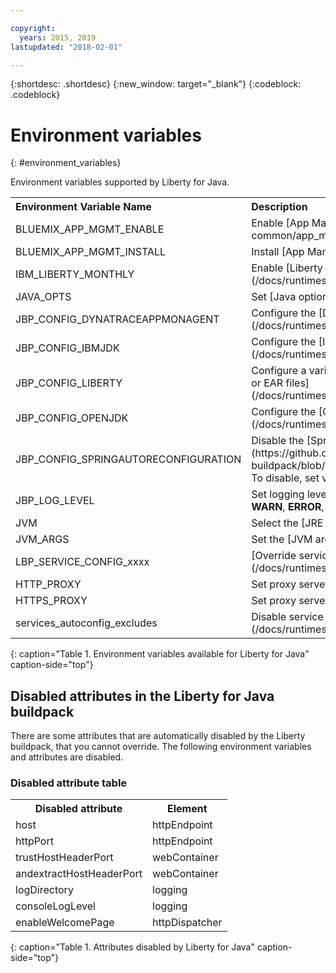 ```yaml
---

copyright:
  years: 2015, 2019
lastupdated: "2018-02-01"

---
```


{:shortdesc: .shortdesc}
{:new_window: target="_blank"}
{:codeblock: .codeblock}


# Environment variables
{: #environment_variables}

Environment variables supported by Liberty for Java.

<table>
<tr>
<th align="left">Environment Variable Name</th>
<th align="left">Description</th>
</tr>

<tr>
<td>BLUEMIX_APP_MGMT_ENABLE</td>
<td>Enable [App Management utilities](/docs/runtimes-common/app_mng.html)</td>
</tr>

<tr>
<td>BLUEMIX_APP_MGMT_INSTALL</td>
<td>Install [App Management utilities](/docs/runtimes-common/app_mng.html)</td>
</tr>

<tr>
<td>IBM_LIBERTY_MONTHLY</td>
<td>Enable [Liberty monthly release runtime/](/docs/runtimes/liberty/usingMonthlyRuntime.html)</td>
</tr>

<tr>
<td>JAVA_OPTS</td>
<td>Set [Java options](/docs/runtimes/liberty/customizingJRE.html)</td>
</tr>

<tr>
<td>JBP_CONFIG_DYNATRACEAPPMONAGENT</td>
<td>Configure the [Dynatrace agent location information](/docs/runtimes/liberty/monitoring/dynatrace.html#configuring_liberty_app)</td>
</tr>

<tr>
<td>JBP_CONFIG_IBMJDK </td>
<td>Configure the [IBM JRE version](/docs/runtimes/liberty/customizingJRE.html)</td>
</tr>

<tr>
<td>JBP_CONFIG_LIBERTY</td>
<td>Configure a variety of Liberty runtime options including [features for WAR or EAR files](/docs/runtimes/liberty/optionsForPushing.html#stand_alone_apps)</td>
</tr>

<tr>
<td>JBP_CONFIG_OPENJDK</td>
<td>Configure the [OpenJDK version](/docs/runtimes/liberty/customizingJRE.html)</td>
</tr>

<tr>
<td>JBP_CONFIG_SPRINGAUTORECONFIGURATION </td>
<td>Disable the [Spring Auto-Reconfiguration framework](https://github.com/cloudfoundry/java-buildpack/blob/master/docs/framework-spring_auto_reconfiguration.md). To disable, set value to enabled: false. </td>
</tr>

<tr>
<td>JBP_LOG_LEVEL</td>
<td>Set logging level of the buildpack. Possible values: <b>DEBUG</b>, <b>INFO</b> (default), <b>WARN</b>, <b>ERROR</b>, or <b>FATAL</b></td>
</tr>

<tr>
<td>JVM</td>
<td>Select the [JRE type](/docs/runtimes/liberty/customizingJRE.html)</td>
</tr>

<tr>
<td>JVM_ARGS</td>
<td>Set the [JVM arguments](/docs/runtimes/liberty/customizingJRE.html)</td>
</tr>

<tr>
<td>LBP_SERVICE_CONFIG_xxxx</td>
<td>[Override service configuration](/docs/runtimes/liberty/autoConfig.html#override_service_config)</td>
</tr>

<tr>
<td>HTTP_PROXY</td>
<td>Set proxy server information</td>
</tr>

<tr>
<td>HTTPS_PROXY</td>
<td>Set proxy server information</td>
</tr>

<tr>
<td>services_autoconfig_excludes</td>
<td>Disable service [auto-configuration.](/docs/runtimes/liberty/autoConfig.html#opting_out)</td>
</tr>
</table>
{: caption="Table 1. Environment variables available for Liberty for Java" caption-side="top"}

## Disabled attributes in the Liberty for Java buildpack

There are some attributes that are automatically disabled by the Liberty buildpack, that you cannot override. The following environment variables and attributes are disabled.

### Disabled attribute table

<table>
<tr>
<th>Disabled attribute </th>
<th>Element</th>
</tr>

<tr>
<td>host</td>
<td>httpEndpoint</td>
</tr>

<tr>
<td>httpPort</td>
<td>httpEndpoint</td>
</tr>

<tr>
<td>trustHostHeaderPort</td>
<td>webContainer</td>
</tr>

<tr>
<td>andextractHostHeaderPort</td>
<td>webContainer</td>
</tr>

<tr>
<td>logDirectory</td>
<td>logging</td>
</tr>

<tr>
<td>consoleLogLevel</td>
<td>logging</td>
</tr>

<tr>
<td>enableWelcomePage</td>
<td>httpDispatcher</td>
</tr>
</table>
{: caption="Table 1. Attributes disabled by Liberty for Java" caption-side="top"}
